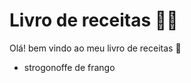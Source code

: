 # Livro de receitas :man_cook:

Olá! bem vindo ao meu livro de receitas :wave:

- strogonoffe de frango
